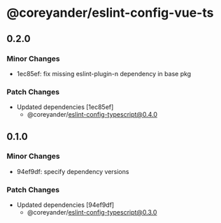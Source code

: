 # @coreyander/eslint-config-vue-ts

## 0.2.0

### Minor Changes

- 1ec85ef: fix missing eslint-plugin-n dependency in base pkg

### Patch Changes

- Updated dependencies [1ec85ef]
  - @coreyander/eslint-config-typescript@0.4.0

## 0.1.0

### Minor Changes

- 94ef9df: specify dependency versions

### Patch Changes

- Updated dependencies [94ef9df]
  - @coreyander/eslint-config-typescript@0.3.0
